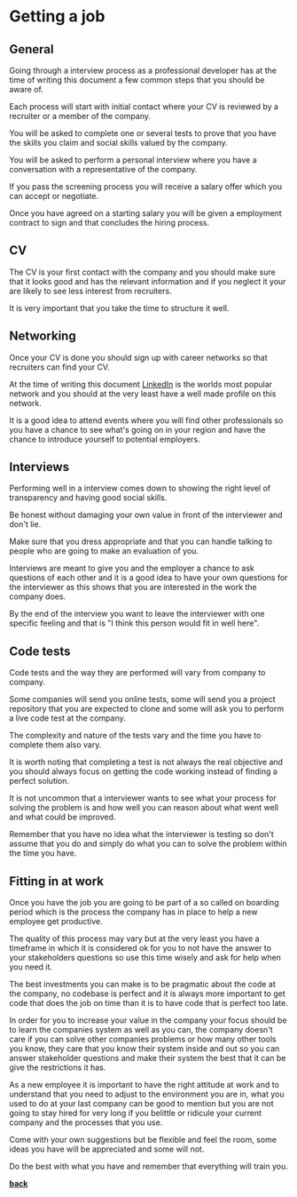 # Getting a job

## General

Going through a interview process as a professional developer has at the time of writing this document a few common steps that you should be aware of.

Each process will start with initial contact where your CV is reviewed by a recruiter or a member of the company.

You will be asked to complete one or several tests to prove that you have the skills you claim and social skills valued by the company.

You will be asked to perform a personal interview where you have a conversation with a representative of the company.

If you pass the screening process you will receive a salary offer which you can accept or negotiate.

Once you have agreed on a starting salary you will be given a employment contract to sign and that concludes the hiring process.

## CV

The CV is your first contact with the company and you should make sure that it looks good and has the relevant information and if you neglect it your are likely to see less interest from recruiters.

It is very important that you take the time to structure it well.

## Networking

Once your CV is done you should sign up with career networks so that recruiters can find your CV.

At the time of writing this document [LinkedIn](https://linkedin.com) is the worlds most popular network and you should at the very least have a well made profile on this network.

It is a good idea to attend events where you will find other professionals so you have a chance to see what's going on in your region and have the chance to introduce yourself to potential employers.

## Interviews

Performing well in a interview comes down to showing the right level of transparency and having good social skills.

Be honest without damaging your own value in front of the interviewer and don't lie.

Make sure that you dress appropriate and that you can handle talking to people who are going to make an evaluation of you.

Interviews are meant to give you and the employer a chance to ask questions of each other and it is a good idea to have your own questions for the interviewer as this shows that you are interested in the work the company does.

By the end of the interview you want to leave the interviewer with one specific feeling and that is "I think this person would fit in well here".

## Code tests

Code tests and the way they are performed will vary from company to company.

Some companies will send you online tests, some will send you a project repository that you are expected to clone and some will ask you to perform a live code test at the company.

The complexity and nature of the tests vary and the time you have to complete them also vary.

It is worth noting that completing a test is not always the real objective and you should always focus on getting the code working instead of finding a perfect solution.

It is not uncommon that a interviewer wants to see what your process for solving the problem is and how well you can reason about what went well and what could be improved.

Remember that you have no idea what the interviewer is testing so don't assume that you do and simply do what you can to solve the problem within the time you have.

## Fitting in at work

Once you have the job you are going to be part of a so called on boarding period which is the process the company has in place to help a new employee get productive.

The quality of this process may vary but at the very least you have a timeframe in which it is considered ok for you to not have the answer to your stakeholders questions so use this time wisely and ask for help when you need it.

The best investments you can make is to be pragmatic about the code at the company, no codebase is perfect and it is always more important to get code that does the job on time than it is to have code that is perfect too late.

In order for you to increase your value in the company your focus should be to learn the companies system as well as you can, the company doesn't care if you can solve other companies problems or how many other tools you know, they care that you know their system inside and out so you can answer stakeholder questions and make their system the best that it can be give the restrictions it has.

As a new employee it is important to have the right attitude at work and to understand that you need to adjust to the environment you are in, what you used to do at your last company can be good to mention but you are not going to stay hired for very long if you belittle or ridicule your current company and the processes that you use.

Come with your own suggestions but be flexible and feel the room, some ideas you have will be appreciated and some will not.

Do the best with what you have and remember that everything will train you.

**[back](../README.md)**
